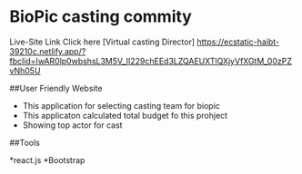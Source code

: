 # BioPic casting commity

Live-Site Link Click here [Virtual casting Director]
https://ecstatic-haibt-39210c.netlify.app/?fbclid=IwAR0lp0wbshsL3M5V_II229chEEd3LZQAEUXTlQXjyVfXGtM_00zPZvNh05U

##User Friendly Website
* This application for selecting casting team for biopic
* This applicaton calculated total budget fo this prohject
* Showing top actor for cast

##Tools

*react.js
*Bootstrap
